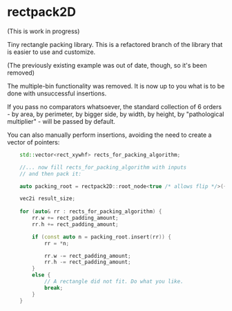 # rectpack2D

(This is work in progress)

Tiny rectangle packing library.
This is a refactored branch of the library that is easier to use and customize.

(The previously existing example was out of date, though, so it's been removed)

The multiple-bin functionality was removed. It is now up to you what is to be done with unsuccessful insertions.

If you pass no comparators whatsoever, the standard collection of 6 orders - by area, by perimeter, by bigger side, by width, by height, by "pathological multiplier" - will be passed by default.

You can also manually perform insertions, avoiding the need to create a vector of pointers:

```cpp
	std::vector<rect_xywhf> rects_for_packing_algorithm;

	//... now fill rects_for_packing_algorithm with inputs
	// and then pack it:

	auto packing_root = rectpack2D::root_node<true /* allows flip */>({ max_size, max_size });

	vec2i result_size;
	
	for (auto& rr : rects_for_packing_algorithm) {
		rr.w += rect_padding_amount;
		rr.h += rect_padding_amount;

		if (const auto n = packing_root.insert(rr)) {
			rr = *n;

			rr.w -= rect_padding_amount;
			rr.h -= rect_padding_amount;
		}
		else {
			// A rectangle did not fit. Do what you like.
			break;
		}
	}
````
